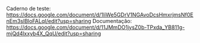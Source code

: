Caderno de teste: https://docs.google.com/document/d/1liWe5GDrV1NGAvoDcsHmxrjmsNf0EnEm3slBloFALqI/edit?usp=sharing
Documentação: https://docs.google.com/document/d/11JMmDO1jysZ0b-TPxda_YB811g-mjQd4lxxyb4X_QqU/edit?usp=sharing